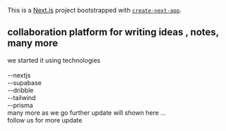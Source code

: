 This is a [Next.js](https://nextjs.org/) project bootstrapped with [`create-next-app`](https://github.com/vercel/next.js/tree/canary/packages/create-next-app).

## collaboration platform for writing ideas , notes, many more

we started it using technologies  
<br />--nextjs
<br />--supabase
<br />--dribble
<br />--tailwind
<br />--prisma
<br />many more as we go further update will shown here ...
<br />follow us for more update
